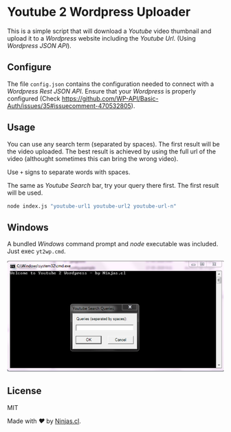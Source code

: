 # Youtube 2 Wordpress Uploader

This is a simple script that will download a _Youtube_ video thumbnail
and upload it to a _Wordpress_ website including the _Youtube Url_. (Using _Wordpress JSON API_).

## Configure

The file `config.json` contains the configuration needed to connect with a _Wordpress Rest JSON API_.
Ensure that your _Wordpress_ is properly configured (Check https://github.com/WP-API/Basic-Auth/issues/35#issuecomment-470532805).

## Usage

You can use any search term (separated by spaces). The first
result will be the video uploaded. The best result is achieved
by using the full url of the video (althought sometimes this can bring the wrong video).

Use `+` signs to separate words with spaces.

The same as _Youtube Search_ bar, try your query there first. The first result will be used.

```sh
node index.js "youtube-url1 youtube-url2 youtube-url-n"
```

## Windows

A bundled _Windows_ command prompt and _node_ executable was included.
Just exec `yt2wp.cmd`.

![Windows Prompt](screenshot.png)

## License

MIT

Made with <i class="fa fa-heart">&#9829;</i> by <a href="http://ninjas.cl" target="_blank">Ninjas.cl</a>.
